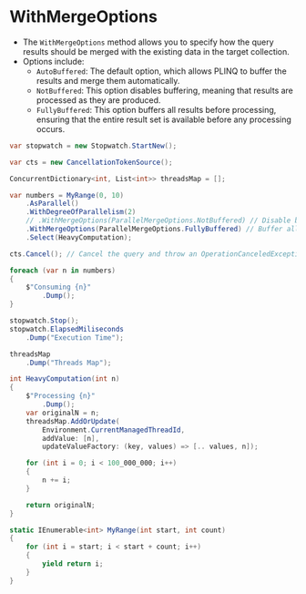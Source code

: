 # WithMergeOptions

- The `WithMergeOptions` method allows you to specify how the query results should be merged with the existing data in the target collection.
- Options include:
  - `AutoBuffered`: The default option, which allows PLINQ to buffer the results and merge them automatically.
  - `NotBuffered`: This option disables buffering, meaning that results are processed as they are produced.
  - `FullyBuffered`: This option buffers all results before processing, ensuring that the entire result set is available before any processing occurs.

```csharp
var stopwatch = new Stopwatch.StartNew();

var cts = new CancellationTokenSource();

ConcurrentDictionary<int, List<int>> threadsMap = [];

var numbers = MyRange(0, 10)
    .AsParallel()
    .WithDegreeOfParallelism(2)
    // .WithMergeOptions(ParallelMergeOptions.NotBuffered) // Disable buffering
    .WithMergeOptions(ParallelMergeOptions.FullyBuffered) // Buffer all results before processing
    .Select(HeavyComputation);

cts.Cancel(); // Cancel the query and throw an OperationCanceledException

foreach (var n in numbers)
{
    $"Consuming {n}"
        .Dump();
}

stopwatch.Stop();
stopwatch.ElapsedMiliseconds
    .Dump("Execution Time");

threadsMap
    .Dump("Threads Map");

int HeavyComputation(int n)
{
    $"Processing {n}"
        .Dump();
    var originalN = n;
    threadsMap.AddOrUpdate(
        Environment.CurrentManagedThreadId,
        addValue: [n],
        updateValueFactory: (key, values) => [.. values, n]);

    for (int i = 0; i < 100_000_000; i++)
    {
        n += i;
    }

    return originalN;
}

static IEnumerable<int> MyRange(int start, int count)
{
    for (int i = start; i < start + count; i++)
    {
        yield return i;
    }
}
```
